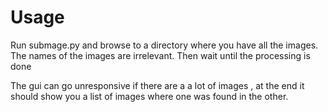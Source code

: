 # Usage

Run submage.py and browse to a directory where you have all the images. The names of the images are irrelevant. Then wait until the processing is done

The gui can go unresponsive if there are a a lot of images , at the end it should show you a list of images where one was found in the other.

